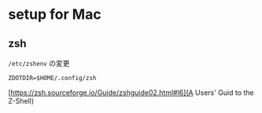 # setup for Mac

## zsh

`/etc/zshenv` の変更

```env
ZDOTDIR=$HOME/.config/zsh
```

[https://zsh.sourceforge.io/Guide/zshguide02.html#l6](A Users' Guid to the Z-Shell)
